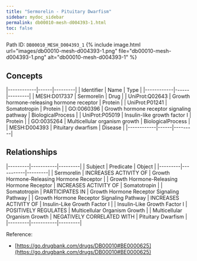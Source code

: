 ```yaml
---
title: "Sermorelin - Pituitary Dwarfism"
sidebar: mydoc_sidebar
permalink: db00010-mesh-d004393-1.html
toc: false 
---
```



Path ID: `DB00010_MESH_D004393_1`
{% include image.html url="images/db00010-mesh-d004393-1.png" file="db00010-mesh-d004393-1.png" alt="db00010-mesh-d004393-1" %}

## Concepts

|------------|------|---------|
| Identifier | Name | Type    |
|------------|------|---------|
| MESH:D017337 | Sermorelin | Drug |
| UniProt:Q02643 | Growth hormone-releasing hormone receptor | Protein |
| UniProt:P01241 | Somatotropin | Protein |
| GO:0060396 | Growth hormone receptor signaling pathway | BiologicalProcess |
| UniProt:P05019 | Insulin-like growth factor I | Protein |
| GO:0035264 | Multicellular organism growth | BiologicalProcess |
| MESH:D004393 | Pituitary dwarfism | Disease |
|------------|------|---------|

## Relationships

|---------|-----------|---------|
| Subject | Predicate | Object  |
|---------|-----------|---------|
| Sermorelin | INCREASES ACTIVITY OF | Growth Hormone-Releasing Hormone Receptor |
| Growth Hormone-Releasing Hormone Receptor | INCREASES ACTIVITY OF | Somatotropin |
| Somatotropin | PARTICIPATES IN | Growth Hormone Receptor Signaling Pathway |
| Growth Hormone Receptor Signaling Pathway | INCREASES ACTIVITY OF | Insulin-Like Growth Factor I |
| Insulin-Like Growth Factor I | POSITIVELY REGULATES | Multicellular Organism Growth |
| Multicellular Organism Growth | NEGATIVELY CORRELATED WITH | Pituitary Dwarfism |
|---------|-----------|---------|

Reference: 
  - [https://go.drugbank.com/drugs/DB00010#BE0000625](https://go.drugbank.com/drugs/DB00010#BE0000625)
